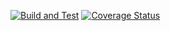 [![Build and Test](https://github.com/undefinedev/tp05/actions/workflows/Bank.yml/badge.svg)](https://github.com/undefinedev/tp05/actions/workflows/Bank.yml)
[![Coverage Status](https://coveralls.io/repos/github/undefinedev/tp05/badge.svg?t=C75sQK)](https://coveralls.io/github/undefinedev/tp05)